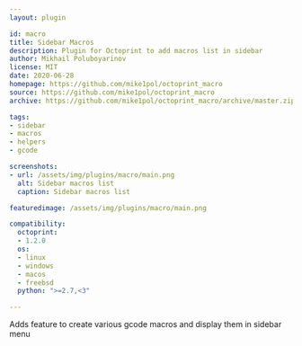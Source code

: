 ```yaml
---
layout: plugin

id: macro
title: Sidebar Macros
description: Plugin for Octoprint to add macros list in sidebar
author: Mikhail Poluboyarinov
license: MIT
date: 2020-06-28
homepage: https://github.com/mike1pol/octoprint_macro
source: https://github.com/mike1pol/octoprint_macro
archive: https://github.com/mike1pol/octoprint_macro/archive/master.zip

tags:
- sidebar
- macros
- helpers
- gcode

screenshots:
- url: /assets/img/plugins/macro/main.png
  alt: Sidebar macros list
  caption: Sidebar macros list

featuredimage: /assets/img/plugins/macro/main.png

compatibility:
  octoprint:
  - 1.2.0
  os:
  - linux
  - windows
  - macos
  - freebsd
  python: ">=2.7,<3"

---
```

Adds feature to create various gcode macros and display them in sidebar menu
